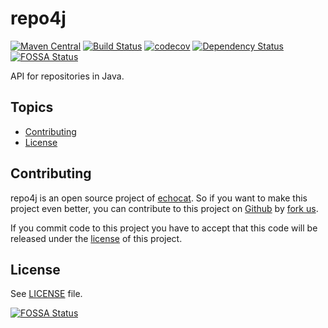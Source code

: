 # repo4j

[![Maven Central](https://maven-badges.herokuapp.com/maven-central/org.echocat.repo4j/repo4j/badge.svg)](https://maven-badges.herokuapp.com/maven-central/org.echocat.repo4j/repo4j)
[![Build Status](https://travis-ci.org/echocat/repo4j.svg?branch=master)](https://travis-ci.org/echocat/repo4j)
[![codecov](https://codecov.io/gh/echocat/repo4j/branch/master/graph/badge.svg)](https://codecov.io/gh/echocat/repo4j)
[![Dependency Status](https://www.versioneye.com/user/projects/todo/badge.svg?style=flat-square)](https://www.versioneye.com/user/projects/todo)
[![FOSSA Status](https://app.fossa.io/api/projects/git%2Bgithub.com%2Fechocat%2Frepo4j.svg?type=shield)](https://app.fossa.io/projects/git%2Bgithub.com%2Fechocat%2Frepo4j?ref=badge_shield)

API for repositories in Java.

## Topics

* [Contributing](#contributing)
* [License](#license)

## Contributing

repo4j is an open source project of [echocat](https://echocat.org). So if you want to make this project even better, you can
contribute to this project on [Github](https://github.com/echocat/repo4j) by
[fork us](https://github.com/echocat/repo4j/fork).

If you commit code to this project you have to accept that this code will be released under the [license](#license) of this project.

## License

See [LICENSE](LICENSE) file.


[![FOSSA Status](https://app.fossa.io/api/projects/git%2Bgithub.com%2Fechocat%2Frepo4j.svg?type=large)](https://app.fossa.io/projects/git%2Bgithub.com%2Fechocat%2Frepo4j?ref=badge_large)